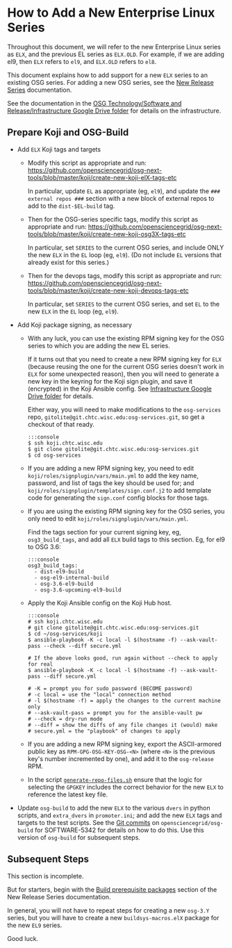 How to Add a New Enterprise Linux Series
========================================

Throughout this document, we will refer to the new Enterprise Linux series as
`ELX`, and the previous EL series as `ELX.OLD`.
For example, if we are adding el9, then `ELX` refers to `el9`, and `ELX.OLD`
refers to `el8`.

This document explains how to add support for a new `ELX` series to an existing
OSG series.
For adding a new OSG series, see the [New Release Series](new-release-series.md) documentation.

See the documentation in the [OSG Technology/Software and Release/Infrastructure Google Drive folder][google-drive]
 for details on the infrastructure.


Prepare Koji and OSG-Build
--------------------------

-   Add `ELX` Koji tags and targets

    -   Modify this script as appropriate and run:
        <https://github.com/opensciencegrid/osg-next-tools/blob/master/koji/create-new-koji-elX-tags-etc>

        In particular, update `EL` as appropriate (eg, `el9`), and update the
        `### external repos ###` section with a new block of external repos
        to add to the `dist-$EL-build` tag.

    -   Then for the OSG-series specific tags, modify this script as
        appropriate and run:
        <https://github.com/opensciencegrid/osg-next-tools/blob/master/koji/create-new-koji-osg3X-tags-etc>

        In particular, set `SERIES` to the current OSG series, and include ONLY
        the new `ELX` in the `EL` loop (eg, `el9`).
        (Do not include `EL` versions that already exist for this series.)

    -   Then for the devops tags, modify this script as appropriate and run:
        <https://github.com/opensciencegrid/osg-next-tools/blob/master/koji/create-new-koji-devops-tags-etc>

        In particular, set `SERIES` to the current OSG series, and set `EL` to
        the new `ELX` in the `EL` loop (eg, `el9`).

-   Add Koji package signing, as necessary

    -   With any luck, you can use the existing RPM signing key for the OSG
        series to which you are adding the new EL series.

        If it turns out that you need to create a new RPM signing key for `ELX`
        (because reusing the one for the current OSG series doesn't work in
        `ELX` for some unexpected reason), then you will need to generate a new
        key in the keyring for the Koji sign plugin, and save it (encrypted) in
        the Koji Ansible config.
        See [Infrastructure Google Drive folder][google-drive] for details.

        Either way, you will need to make modifications to the `osg-services`
        repo, `gitolite@git.chtc.wisc.edu:osg-services.git`, so get a checkout
        of that ready.

            :::console
            $ ssh koji.chtc.wisc.edu
            $ git clone gitolite@git.chtc.wisc.edu:osg-services.git
            $ cd osg-services

    -   If you are adding a new RPM signing key, you need to edit
        `koji/roles/signplugin/vars/main.yml` to add the key name, password,
        and list of tags the key should be used for; and
        `koji/roles/signplugin/templates/sign.conf.j2` to add template code for
        generating the `sign.conf` config blocks for those tags.

    -   If you are using the existing RPM signing key for the OSG series, you
        only need to edit `koji/roles/signplugin/vars/main.yml`.

        Find the tags section for your current signing key, eg,
        `osg3_build_tags`, and add all `ELX` build tags to this section.
         Eg, for el9 to OSG 3.6:

            :::console
            osg3_build_tags:
              - dist-el9-build
              - osg-el9-internal-build
              - osg-3.6-el9-build
              - osg-3.6-upcoming-el9-build

    -   Apply the Koji Ansible config on the Koji Hub host.

            :::console
            # ssh koji.chtc.wisc.edu
            # git clone gitolite@git.chtc.wisc.edu:osg-services.git
            $ cd ~/osg-services/koji
            $ ansible-playbook -K -c local -l $(hostname -f) --ask-vault-pass --check --diff secure.yml

            # If the above looks good, run again without --check to apply for real
            $ ansible-playbook -K -c local -l $(hostname -f) --ask-vault-pass --diff secure.yml

            # -K = prompt you for sudo password (BECOME password)
            # -c local = use the "local" connection method
            # -l $(hostname -f) = apply the changes to the current machine only
            # --ask-vault-pass = prompt you for the ansible-vault pw
            # --check = dry-run mode
            # --diff = show the diffs of any file changes it (would) make
            # secure.yml = the "playbook" of changes to apply

    -   If you are adding a new RPM signing key, export the ASCII-armored
        public key as `RPM-GPG-OSG-KEY-OSG-<N>` (where `<N>` is the previous
        key's number incremented by one), and add it to the `osg-release` RPM.

    -   In the script
        [`generate-repo-files.sh`](https://github.com/opensciencegrid/Software-Redhat/blob/osg-3.6/osg-release/osg/generate-repo-files.sh)
        ensure that the logic for selecting the `GPGKEY` includes the correct
        behavior for the new `ELX` to reference the latest key file.

-   Update `osg-build` to add the new `ELX` to the various `dvers` in python
    scripts, and `extra_dvers` in `promoter.ini`; and add the new `ELX` tags
    and targets to the test scripts.
    See the
    [Git commits](https://github.com/opensciencegrid/osg-build/pull/103/files)
    on `opensciencegrid/osg-build` for SOFTWARE-5342 for details on how to do
    this.
    Use this version of `osg-build` for subsequent steps.


Subsequent Steps
----------------

This section is incomplete.

But for starters, begin with the
[Build prerequisite packages](new-release-series.md#build-prerequisite-packages)
section of the New Release Series documentation.

In general, you will not have to repeat steps for creating a new `osg-3.Y`
series, but you will have to create a new `buildsys-macros.elX` package for
the new `EL9` series.

Good luck.

[google-drive]: <https://drive.google.com/drive/folders/1cdAfLJhLbA0vV_E5EWs_OkqtF7xDXxuI>
